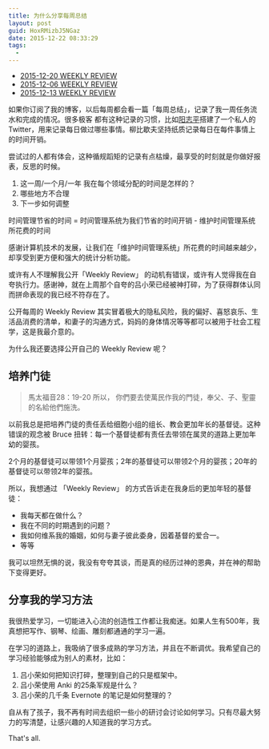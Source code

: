 ```yaml
---
title: 为什么分享每周总结
layout: post
guid: HoxRMizbJ5NGaz
date: 2015-12-22 08:33:29
tags:
  - 
---
```


* [2015-12-20 WEEKLY REVIEW](/weekly-review-2015-12-20.html)
* [2015-12-06 WEEKLY REVIEW](/weekly-performance-2015-12-06.html)
* [2015-12-13 WEEKLY REVIEW](/weekly-performance-2015-12-13.html)


如果你订阅了我的博客，以后每周都会看一篇「每周总结」，记录了我一周任务流水和完成的情况。很多极客 都有这种记录的习惯，比如[阳志平](http://www.yangzhiping.com)搭建了一个私人的 Twitter，用来记录每日做过哪些事情。柳比歇夫坚持纸质记录每日在每件事情上的时间开销。

尝试过的人都有体会，这种循规蹈矩的记录有点枯燥，最享受的时刻就是你做好报表，反思的时候。

1. 这一周/一个月/一年 我在每个领域分配的时间是怎样的？
2. 哪些地方不合理
3. 下一步如何调整


时间管理节省的时间 = 时间管理系统为我们节省的时间开销 - 维护时间管理系统所花费的时间

感谢计算机技术的发展，让我们在「维护时间管理系统」所花费的时间越来越少，却享受到更方便和强大的统计分析功能。

或许有人不理解我公开「Weekly Review」 的动机有错误，或许有人觉得我在自夸执行力。感谢神，就在上周那个自夸的吕小荣已经被神打碎，为了获得群体认同而拼命表现的我已经不符存在了。

公开每周的 Weekly Review 其实冒着极大的隐私风险，我的偏好、喜怒哀乐、生活品消费的清单，和妻子的沟通方式，妈妈的身体情况等等都可以被用于社会工程学，这是我最介意的。

为什么我还要选择公开自己的 Weekly Review 呢？

## 培养门徒

> 馬太福音28：19-20 所以， 你們要去使萬民作我的門徒，奉父、子、聖靈的名給他們施洗。

以前我总是把培养门徒的责任丢给细胞小组的组长、教会更加年长的基督徒。这种错误的观念被 Bruce 扭转：每一个基督徒都有责任去带领在属灵的道路上更加年幼的婴孩。

2个月的基督徒可以带领1个月婴孩；2年的基督徒可以带领2个月的婴孩；20年的基督徒可以带领2年的婴孩。

所以，我想通过 「Weekly Review」 的方式告诉走在我身后的更加年轻的基督徒：

* 我每天都在做什么？
* 我在不同的时期遇到的问题？
* 我如何维系我的婚姻，如何与妻子彼此委身，因着基督的爱合一。
* 等等

我可以坦然无惧的说，我没有夸夸其谈，而是真的经历过神的恩典，并在神的帮助下变得更好。

## 分享我的学习方法

我很热爱学习，一切能进入心流的创造性工作都让我痴迷。如果人生有500年，我真想把写作、钢琴、绘画、雕刻都通通的学习一遍。

在学习的道路上，我吸纳了很多成熟的学习方法，并且在不断调优。我希望自己的学习经验能够成为别人的素材，比如：

1. 吕小荣如何把知识打碎，整理到自己的只是框架中。
2. 吕小荣使用 Anki 的25条军规是什么？
3. 吕小荣的几千条 Evernote 的笔记是如何整理的？

自从有了孩子，我不再有时间去组织一些小的研讨会讨论如何学习。只有尽最大努力的写清楚，让感兴趣的人知道我的学习方式。


That's all.

